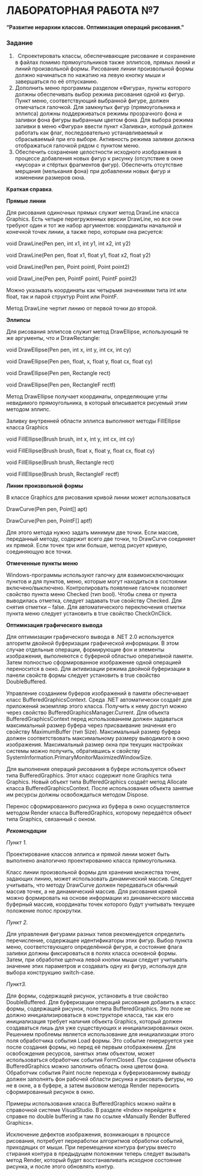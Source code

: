 ﻿# **ЛАБОРАТОРНАЯ РАБОТА №7**
**“Развитие иерархии классов. Оптимизация операций рисования."**

### **Задание**

1. ` `Спроектировать классы, обеспечивающие рисование и сохранение в файлах помимо прямоугольников также  эллипсов, прямых линий  и линий произвольной формы. Рисование линии произвольной формы должно начинаться по нажатию на левую кнопку мыши и завершаться по её отпусканию.
1. Дополнить меню программы разделом «Фигура», пункты которого  должны обеспечивать выбор режима рисования одной из фигур. Пункт меню, соответствующий выбранной фигуре, должен отмечаться галочкой. Для замкнутых фигур (прямоугольника и эллипса) должны поддерживаться режимы прозрачного фона и заливки фона фигуры выбранным цветом фона. Для выбора режима заливки в меню «Фигура» ввести пункт «Заливка», который должен работать как флаг, последовательно устанавливаемый и сбрасываемый при его выборе.  Активность режима заливки должна отображаться галочкой рядом с пунктом меню.
1. Обеспечить сохранение целостности исходного изображения в процессе добавления новых фигур к рисунку (отсутствие в окне «мусора» и стёртых фрагментов фигур). Обеспечить отсутствие мерцания (мелькания фона) при добавлении новых фигур и изменении размеров окна.

**Краткая справка**.

**Прямые линии**

Для рисования одиночных прямых служит метод DrawLine класса Graphics. Есть четыре перегруженных версии DrawLine, но все они требуют один и тот же набор аргументов: координаты начальной и конечной точек линии, а также перо, которым она рисуется:

void DrawLine(Pen pen, int x1, int y1, int x2, int y2)

void DrawLine(Pen pen, float x1, float y1, float x2, float y2)

void DrawLine(Pen pen, Point pointl, Point point2)

void Drawl\_ine(Pen pen, PointF pointl, PointF point2)

Можно указывать координаты как четырьмя значениями типа int или float, так и парой структур Point или PointF.

Метод DrawLine чертит линию от первой точки до второй.

**Эллипсы**

Для рисования эллипсов служит метод DrawEllipse,  использующий те же аргументы, что и DrawRectangle:

void DrawEllipse(Pen pen, int x, int y, int cx, int cy)

void DrawEllipse(Pen pen, float, x, float y, float cx, float cy)

void DrawEllipse(Pen pen, Rectangle rect)

void DrawEllipse(Pen pen, RectangleF rectf)

Метод DrawEllipse получает координаты, определяющие углы невидимого прямоугольника, в который вписывается рисуемый этим методом эллипс. 

Заливку внутренней области эллипса выполняют методы FillEllipse класса Graphics

void FillEllipse(Brush brush, int x, int y, int cx, int cy)

void FillEllipse(Brush brush, float x, float y, float cx, float cy)

void FillEllipse(Brush brush, Rectangle rect)

void FillEllipse(Brush brush, RectangleF rectf)

**Линии произвольной формы**

В классе Graphics для рисования кривой линии может использоваться  

DrawCurve(Pen pen, Point[] apt)

DrawCurve(Pen pen, PointF[] aptf)

Для этого метода нужно задать минимум две точки. Если массив, переданный методу, содержит всего две точки, то DrawCurve соединяет их прямой. Если точек три или больше, метод рисует кривую, соединяющую все точки.

**Отмеченные пункты меню**

Windows-программы используют галочку для взаимоисключающих пунктов и для пунктов, меню, которые  могут находиться в состоянии включено/выключено. Контролировать появление галочек позволяет свойство пункта меню Checked (тип bool). Чтобы слева от пункта выводилась отметка, следует задавать true свойству Checked. Для снятия отметки – false. Для автоматического переключения отметки пункта меню следует установить в true свойство CheckOnClick. 

**Оптимизация графического вывода**

Для оптимизации графического вывода в .NET 2.0 используется  алгоритм двойной буферизации графической информации. В этом случае отдельные операции, формирующие фон и элементы изображения, выполняются с буферной областью оперативной памяти. Затем полностью сформированное изображение одной  операцией переносится в окно. 
Для активизации режима двойной буферизации в панели свойств формы следует установить в true свойство DoubleBuffered.   

Управление созданием буферов изображений в памяти обеспечивает класс BufferedGraphicsContext. Среда .NET автоматически создаёт для приложений экземпляр этого класса. Получить к нему доступ можно через свойство BufferedGraphicsManager.Current. Для объекта BufferedGraphicsContext перед использованием должен задаваться максимальный размер буфера через присваивание значения его свойству MaximumBuffer (тип Size). Максимальный размер буфера должен соответствовать максимальному размеру выводимого в окно изображения. Максимальный размер окна при текущих настройках системы можно получить, обратившись к свойству SystemInformation.PrimaryMonitorMaximizedWindowSize.

Для выполнения операций рисования  в буфере используется  объект типа BufferedGraphics.  Этот класс  содержит поле  Graphics типа Graphics.  Новый объект типа BufferedGraphics создаёт метод Allocate класса BufferedGraphicsContext. После использования объекта занятые им ресурсы  должны освобождаться методом Dispose.

Перенос сформированного рисунка из буфера в окно осуществляется методом Render класса BufferedGraphics, которому передаётся объект типа Graphics, связанный с окном.


***Рекомендации***

*Пункт 1.*

Проектирование классов эллипса и прямой линии может быть  выполнено аналогично проектированию класса прямоугольника. 

Класс линии произвольной формы для хранения множества точек, задающих линию, может использовать динамический массив. Следует учитывать, что  методу DrawCurve должен передаваться обычный массив точек, а не динамический массив.  Для рисования кривой можно формировать на основе информации из динамического массива буферный массив, координаты точек которого будут учитывать текущее положение  полос прокрутки.

*Пункт 2.*

Для управления фигурами разных типов рекомендуется определить перечисление, содержащее идентификаторы этих фигур. Выбор пункта меню, соответствующего определённой фигуре, и состояние  флага  заливки должны  фиксироваться в полях класса основной формы.  Затем, при обработке щелчка левой кнопки мыши следует учитывать значение этих параметров и создавать одну из  фигур,  используя для выбора конструкцию switch-case.



*Пункт3.*

Для формы, содержащей рисунок, установить в true свойство DoubleBuffered. Для буферизации операций рисования добавить в класс формы, содержащей рисунок, поле типа BufferedGraphics. Это поле не  должно инициализироваться в конструкторе класса, так как его инициализация требует наличия объекта Graphics, который должен создаваться лишь для уже существующих и инициализированных окон. Решением проблемы является использование для инициализации этого поля обработчика события Load формы. Это событие генерируется уже после создания формы, но  перед её первым отображением. Для освобождения ресурсов, занятых этим объектом, может использоваться обработчик события FormClosed. При создании объекта BufferedGraphics можно заполнить область окна цветом фона. Обработчик события Paint после перехода к буферизованному выводу должен заполнять фон рабочей области рисунка и рисовать фигуры, но не в окне, а в буфере, а  затем вызовом метода Render переносить сформированный рисунок в окно.

Примеры использования класса BufferedGraphics можно найти в справочной системе VisualStudio. В разделе «Index» перейдите к справке по double buffering и там по ссылке «Manually Render Buffered Graphics». 

Исключение дефектов изображения, возникающих в процессе рисования, потребует переработки алгоритмов обработки событий, приходящих от мыши. При перемещении контура фигуры вместо стирания контура в предыдущем положении теперь следует вызывать метод Render, который будет восстанавливать исходное состояние рисунка, и после этого обновлять контур. 
